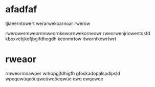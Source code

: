 # afadfaf

tjiaeerntowert
werarwekoarnoar
rwerow

rwerowermweormnweornkewornwekorneowr
rweorwenjriowentdsfd
kboxvcbjkofjbgifdhogdh
keonmrtow
itworntkowrtwrt

# rweaor

rmweormnawper
wrkopgjfdhigfh
gfoskadopalspdlpsld
wpeqewüqeöüqweüwqöeqwüe
ewq
ewqewqe

